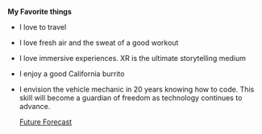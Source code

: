  **My Favorite things**
  - I love to travel
  - I love fresh air and the sweat of a good workout
  - I love immersive experiences.  XR is the ultimate storytelling medium
  - I enjoy a good California burrito
  - I envision the vehicle mechanic in 20 years knowing how to code. This skill will become a guardian of freedom as technology continues to advance.
  
    [Future Forecast](https://a16z.com/2011/08/20/why-software-is-eating-the-world/)
